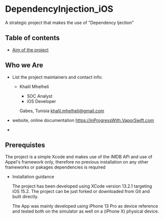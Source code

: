 # DependencyInjection_iOS
A strategic project that makes the use of "Dependency Ijection"

## Table of contents

- [Aim of the project](Docs/AimOfTheProject/000_Introduction.md)


## Who we Are

* List the project maintainers and contact info:

    - Khalil Mhelheli
        - SOC Analyst 
        - iOS Developer
    
        Gabes, Tunisia
        khalil.mhelheli@gmail.com
    
* website, online documentation
    https://inProgressWith.VaporSwift.com
    
    
*

## Prerequistes

The project is a simple Xcode and makes  use of the IMDB APi and use of Appel's framework only, therefore no previous installation on any other frameworks or pakages dependencies is required

* Installation guidance

  The project has been developed using XCode version 13.2.1 targeting iOS 15.2. The project can be just forked or downloaded from Git and built directly.

  The App was mainly developed using iPhone 13 Pro as device reference and tested both on the simulator as well on a (iPhone X) physical device.
